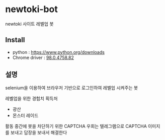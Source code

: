 # newtoki-bot

newtoki 사이트 레벨업 봇

## Install

- python : https://www.python.org/downloads
- Chrome driver : [98.0.4758.82](https://chromedriver.storage.googleapis.com/index.html?path=98.0.4758.48/)

## 설명

selenium을 이용하여 브라우저 기반으로 로그인하여 레벨업 시켜주는 봇

레벨업을 위한 경험치 획득처
- 광산
- 몬스터 레이드

활동 중간에 봇을 차단하기 위한 CAPTCHA 우회는 텔레그램으로 CAPTCHA 이미지를 보내고 답장을 보내서 해결한다
